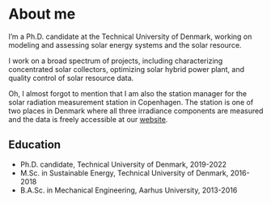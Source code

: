 # About me

I’m a Ph.D. candidate at the Technical University of Denmark, working on modeling and assessing solar energy systems and the solar resource.

I work on a broad spectrum of projects, including characterizing concentrated solar collectors, optimizing solar hybrid power plant, and quality control of solar resource data.

Oh, I almost forgot to mention that I am also the station manager for the solar radiation measurement station in Copenhagen. The station is one of two places in Denmark where all three irradiance components are measured and the data is freely accessible at our [website](http://climatestationdata.byg.dtu.dk/).

## Education

* Ph.D. candidate, Technical University of Denmark, 2019-2022
* M.Sc. in Sustainable Energy, Technical University of Denmark, 2016-2018
* B.A.Sc. in Mechanical Engineering, Aarhus University, 2013-2016
